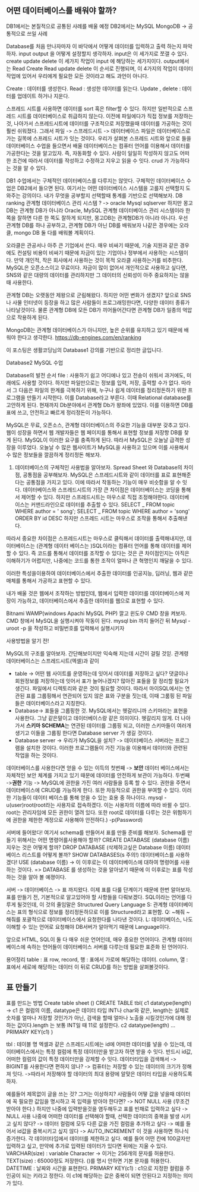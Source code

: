 ## 어떤 데이터베이스를 배워야 할까?

DB1에서는 본질적으로 공통된 사례를 배울 예정
DB2에서는 MySQL MongoDB -> 공통적으로 쓰일 사례

Database를 처음 만나자마자 이 바닥에서 어떻게 데이터를 입력하고 출력 하는지 파악하자.
input output 을 어떻게 설정할지 생각하자.
input은 이 세가지로 쪼갤 수 있다. create update delete 이 세가지 작업이 input 에 해당하는 세가지이다.
output에서는 Read
Create Read update delete 이 순서로 진행되며, 이 4가지의 작업이 데이터 작업에 있어서 우리에게 필요한 모든 것이라고 해도 과언이 아니다.

Create : 데이터를 생성한다.
Read : 생성한 데이터를 읽는다.
Update , delete : 데이터를 업데이트 하거나 지운다.

스프레드 시트를 사용하면 데이터를 sort 혹은 filter할 수 있다. 하지만 일반적으로 스프레드 시트를 데이터베이스로 취급하지 않는다. 이전에 파일에다가 직접 정보를 저장하는것, 나아가서 스프레드시트에 데이터를 구조적으로 저장했을때 데이터를 가공하는 것이 훨씬 쉬워졌다. 그래서 파일 -> 스프레드시트 -> 데이터베이스
파일은 데이터베이스로 가는 길목에 스프레드 시트가 잇는 것이다. 우리가 살펴본 스프레드 시트와 앞으로 들을 데이터베이스 수업을 들으면서 배울 데이터베이스는 컴퓨터 언어를 이용해서 데이터를 가공한다는 것을 알고있자. 즉, 자동화할 수 있다. 사람이 일일히 작성하지 않고도 어떠한 조건에 따라서 데이터를 작성하고 수정하고 지우고 읽을 수 잇다. crud 가 가능하다는 것을 알 수 있다.

DB1 수업에서는 구체적인 데이터베이스를 다루지는 않앗다. 구체적인 데이터베이스 수업은 DB2에서 들으면 된다. 여기서는 어떤 데이터베이스 시스템을 고를지 선택할지 도와주는 강의이다.
내가 무엇을 공부할지 선택할때 통계를 기반으로 선택해보자. DB ranking
관계형 데이터베이스 관리 시스템 ? -> oracle Mysql sqlserver 하지만 몽고DB는 관계형 DB가 아니라
Oracle, MySQL 관계형 데이터베이스 관리 시스템이라 한 쪽을 잘하면 다른 한 쪽도 잘하게 되지만, 몽고DB는 관계형DB가 아니라 아니다.
우선 관계형 DB를 하나 공부하고, 관계형 DB가 아닌 DB를 배워보자 나같은 경우에는 오라클, mongo DB 둘 다를 배워볼 계획이다.

오라클은 관공서나 아주 큰 기업에서 쓴다. 매우 비싸기 때문에, 기술 지원과 같은 경우에도 컨설팅 비용이 비싸기 때문에 자금이 있는 기업이나 정부에서 사용하는 시스템이다.
만약 개인적, 작은 회사에서 사용하는 것이 목적 오라클 사용하는거를 비추한다.
MySQL은 오픈소스이고 무료이다. 자금이 많이 없어서 개인적으로 사용하고 싶다면, SNS와 같은 대량의 데이터를 관리하지만 그 데이터의 신뢰성이 아주 중요하지는 않을때 사용한다.

관계형 DB는 오랫동안 제왕으로 군림해왔다. 하지만 어떤 변화가 생겼지? 앞으로 SNS나 사물 인터넷이 등장을 하고 많은 사람들이 프로그래밍한다면, 다양한 데이터 종류가 나타날것이다. 물론 관계형 DB에 모든 DB가 끼어들어간다면 관계형 DB가 일종의 억압으로 작용하게 된다.

MongoDB는 관계형 데이터베이스가 아니지만, 높은 순위를 유지하고 있기 때문에 배워야 한다고 생각한다.
https://db-engines.com/en/ranking

이 포스팅은 생활코딩님의 Database1 강의를 기반으로 정리한 글입니다.

Database2 MySQL 수업

Database의 발전 순서
file : 사용하기 쉽고 어디에나 있고 전송이 쉬워서 과거에도, 미래에도 사용할 것이다. 하지만 파일만으로는 정보를 입력, 저장, 출력할 수가 없다. 따라서 그 다음은 파일의 한계를 극복하기 위해, 누구나 쉽게 데이터를 정리정돈하기 위한 프로그램을 만들기 시작한다. 이를 Database라고 부른다.
이때 Relational database를 고안하게 된다. 현재까지 Db분야에서 관계형 Db가 왕좌에 있었다. 이를 이용하면 DB를 표에 쓰고, 안전하고 빠르게 정리정돈이 가능하다.

MySQL은 무료, 오픈소스, 관계형 데이터베이스의 주요한 기능을 대부분 갖추고 있다.
웹이 성장을 하면서 웹 개발자들은 웹 페이지를 통해서 표현할 정보를 저장항 DB를 찾게 된다. MySQL이 이러한 요구를 충족하게 된다. 따라서 MySQL은 오늘날 급격한 성장을 이루었다. 오늘날 수 많은 웹사이트가 MySQL을 사용하고 있으며 이를 사용해서 수 많은 정보들을 깔끔하게 정리정돈 해보자.

1. 데이터베이스의 구체적인 사용법을 알아보자.
   Spread Sheet 와 Database의 차이점, 공통점을 공부해보자.
   MySQL은 스프레드시트와 같이 데이터를 표로 표현해준다는 공통점을 가지고 있다. 이에 따라서 작동하는 기능이 매우 비슷함을 알 수 잇다.
   데이터베이스와 스프레드시트의 가장 큰 차이점은 데이터베이스는 코딩을 통해서 제어할 수 있다. 하지만 스프레드시트는 마우스로 직접 조정해야한다.
   데이터베이스는 커맨드라인으로 데이터를 추출할 수 있다. SELECT _ FROM topic WHERE author = ' song';
   SELECT _ FROM topic WHERE author = 'song' ORDER BY id DESC
   하지만 스프레드 시트는 마우스로 조작을 통해서 추출해낸다.

따라서 중요한 차이점은 스프레드시트는 마우스로 클릭해서 데이터를 출력해내지만, 데이터베이스는 (관계형 데이터 베이스는 )SQL이라는 컴퓨터 언어를 통해 데이터를 제어할 수 있다. 즉 코드를 통해서 데이터를 조작할 수 있다는 것은 큰 차이점인지는 아직은 이해하기가 어렵지만, 나중에는 코드를 통한 조작이 얼마나 큰 혁명인지 깨달을 수 있다.

이러한 특성을이용하여 데이터베이스에서 추출한 데이터를 인공지능, 딥러닝, 웹과 같은 매체를 통해서 가공하고 표현할 수 있다.

내가 배울 것은 웹에서 조작하는 방법인데, 웹에서 입력한 데이터를 데이터베이스에 저장이 가능하고, 데이터베이스에서 추출한 데이터를 웹으로 표현할 수 있다.

Bitnami WAMP(windows Apachi MySQL PHP) 깔고 윈도우 CMD 창을 켜보자.
CMD 창에서 MySQL을 실행시켜야 작동이 된다.
mysql bin 까지 들어간 뒤 Mysql -uroot -p 을 작성하고 비밀번호를 입력해서 실행시키자

사용방법을 알기 전!

MySQL의 구조를 알아보자.
간단해보이지만 익숙해 지는데 시간이 걸릴 것읻.
관계령 데이터베이스는 스프레드시트(엑셀)과 같이

- table -> 어떤 웹 사이트를 운영하는데 잇어서 데이터를 저장하고 싶다? 댓글이나 회원정보를 저장하는데 잇어서 표가 늘어나겠지? 많아진 표들을 잘 정리할 필요가 생긴다. 파일에서 디렉토리와 같은 것이 필요할 것이다. 따라서 마이SQL에서는 연관된 표를 그룹핑해서 연관되어 있지 않은 표와 구분을 짓는데, 이때 그룸핑 된 파일들은 데이터베이스라고 지칭한다.
- Database-> 표들을 그룹핑한 것. MySQL에서는 헷갈리니까 스키마라는 표현을 사용한다. 그냥 같은말이고 데이터베이스랑 같은 의미이다. 헷갈리지 않게. 더 나아가서 **스키마 SCHEMA**는 연관된 데이터를 그룹핑 되고, 이러한 스키마들이 여러개 생기고 이들을 그룹핑 한다면 Database server 가 생길 것이다.
- Database server ->
  우리가 MySQL을 설치? -> 데이터베이스 서버라는 프로그램을 설치한 것이다. 이러한 프로그램들이 가진 기능을 이용해서 데이터와 관련된 작업을 하는 것이다.

데이터베이스를 사용한다면 얻을 수 있는 이득의 첫번째 -> **보안**
데이터 베이스에서는 자체적인 보안 체계를 가지고 있기 때문에 데이터를 안전하게 보관이 가능하다. 두번째 ->**권한** 기능 -> MySQL에 권한을 가진 여러 사람들을 등록 할 수 있다. 권한을 주면서 데이터베이스에 CRUD를 가능하게 한다. 또한 차등적으로 권한을 부여할 수 있다.
이러한 기능들이 데이터 베이스를 통해 얻을 수 있는 효용 중 하나이다.
mysql -u(user)root(root라는 사용자로 접속하겠다. 이는 사용자의 이름에 따라 바뀔 수 있다. root는 관리자임에 모든 권한이 열려 있다. 또한 root로 데이터를 다루는 것은 위험하기에 권한을 제한한 계정으로 사용해야 안전하다.) -p(Password)

서버에 들어왔다! 여기서 schema를 만들어서 표를 만들 준비를 해보자. Schema를 만들기 위해서는 어떤 명령어를사용해야 할까?
CREATE DATABASE (database 이름)
지우는 것은 어떻게 할까?
DROP DATABASE (삭제하고싶은 Database 이름)
데이터베이스 리스트를 어떻게 볼까?
SHOW DATABASES(s 주의!)
데이터베이스를 사용하겠다!
USE (database 이름) -> 이 이후로는 이 데이터베이스에 대하여 명령어를 사용하는 것이다.
=> DATABASE 를 생성하는 것을 알아냈기 때문에 이 이후로는 표를 작성하는 것을 알아 볼 예졍이다.

서버 -> 데이터베이스 -> 표 까지왔다. 이제 표를 다룰 단계이기 때문에 한번 알아보자.
표를 만들기 전, 기본적으로 알고있어야 할 사항들을 다뤄보겠다.
SQL이라는 언어를 다루게 될것인데, 이 것의 줄임말은 Structured Query Language
S: 관계형 데이터베이스는 표의 형식으로 정보를 정리정돈하므로 이를 Structured라고 표현함.
Q: ~해줘 ~해줘를 포괄적으로 데이터베이스에서 요청한다를 나타낸 것이다.
L: 데이터베이스, 나도 이해할 수 있는 언어로 요청해야 DB서버가 알아먹기 때문에 Language이다.

앞으로 HTML, SQL이 둘 다 매우 쉬운 언어인데, 매우 중요한 언어이다. 관계형 데이터베이스에 속하는 언어들이 데이터베이스 서버를 다루는데 필요한 표준화 된 언어이다.

용어정리
table : 표
row, record, 행 : 표에서 가로에 해당하는 데이터.
column, 열 : 표에서 세로에 해당하는 데이터
이 뒤로 CRUD를 하는 방법을 살펴볼것이다.

## 표 만들기

표를 만드는 방법 Create table sheet ()
CREATE TABLE tbl(
c1 datatype(length) -> c1 은 컬럼의 이름, datatype은 데이터 타입 INT나 char와 같은, length는 실제로 숫자를 얼마나 저장할 것인가가 아닌, 검색을 할때 얼마나 노출을 시킬것인가에 대해 정하는 값이다.length 는 보통 INT일 때 11로 설정한다.
c2 datatype(length)
...
PRIMARY KEY(c1)
)

tbl : 테이블 명
엑셀과 같은 스프레드시트에는 id에 어떠한 데이터를 넣을 수 있는데, 데이터베이스에서는 특정 컬럼에 특정 데이터만을 받고자 하면 받을 수 잇다. 반드시 id값, 어떠한 컬럼의 값이 특정 데이터만을 강제할 수 잇다.
데이터타입을 검색해서 -> BIGINT를 사용한다면 편하지 않나? -> 컴퓨터는 저장할 수 있는 데이터의 크기가 정해져 잇다. ->따라서 저장해야 할 데이터의 최대 용량에 알맞은 데이터 타입을 사용하도록 하자.

예를들어 제목없이 글을 쓰는 것? 그거는 이상하지?
사람들이 어떻 값을 넣을때 데이터에 꼭 필요한 값임을 명시하고 꼭 입력을 받아야 한다면? -> NOT NULL 사용 (무조건 받아야 한다.)
하지만 나중에 입력받을것을 염두해두고 표를 빈채로 입력하고 싶다 -> NULL 사용
나중에 어떠한 데이터를 선택해야 할때, 선택한 데이터의 중복을 발생 시키고 싶지 않다? -> 데이터 컬럼에 모두 다른 값을 가진 컬럼을 추가하고 싶다 -> 예를 들어서 id값을 중복시키고 싶지 않다 -> AUTO_INCREMENT 이 것을 사용하면 하나식 증가한다.
각 데이터타입에서 데이터를 제한하고 싶다. 예를 들어 어떤 칸에 100글자만 입력하고 싶고, 만약에 추가로 입력된 데이터가 있다면 뒤에는 지울 수 있다.
VARCHAR(size) : variable Character -> 이거는 256개의 문자를 허용한다.
TEXT(size) : 65000정도 저장한다. ()를 명시 안하면 기본 문자를 허용한다.
DATETIME : 날짜와 시간을 표현한다.
PRIMARY KEY(c1) : c1으로 지정한 컬럼을 주인공이 되는 키라고 정한다. 이 c1에 해당하는 값은 중복이 되면 안된다고 지정하는 의미가 있다.
